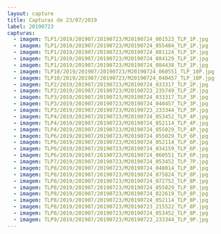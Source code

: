 ```yaml
---
layout: capture
title: Capturas de 23/07/2019
label: 20190723
capturas:
  - imagem: TLP1/2019/201907/20190723/M20190724_001523_TLP_1P.jpg
  - imagem: TLP1/2019/201907/20190723/M20190724_055404_TLP_1P.jpg
  - imagem: TLP1/2019/201907/20190723/M20190724_081124_TLP_1P.jpg
  - imagem: TLP1/2019/201907/20190723/M20190724_084129_TLP_1P.jpg
  - imagem: TLP1/2019/201907/20190723/M20190724_084438_TLP_1P.jpg
  - imagem: TLP10/2019/201907/20190723/M20190724_060551_TLP_10P.jpg
  - imagem: TLP10/2019/201907/20190723/M20190724_040457_TLP_10P.jpg
  - imagem: TLP2/2019/201907/20190723/M20190724_033317_TLP_2P.jpg
  - imagem: TLP2/2019/201907/20190723/M20190723_235749_TLP_2P.jpg
  - imagem: TLP3/2019/201907/20190723/M20190724_033317_TLP_3P.jpg
  - imagem: TLP3/2019/201907/20190723/M20190724_040457_TLP_3P.jpg
  - imagem: TLP3/2019/201907/20190723/M20190723_233344_TLP_3P.jpg
  - imagem: TLP4/2019/201907/20190723/M20190724_053452_TLP_4P.jpg
  - imagem: TLP4/2019/201907/20190723/M20190724_052114_TLP_4P.jpg
  - imagem: TLP4/2019/201907/20190723/M20190724_055029_TLP_4P.jpg
  - imagem: TLP6/2019/201907/20190723/M20190724_055029_TLP_6P.jpg
  - imagem: TLP6/2019/201907/20190723/M20190724_052114_TLP_6P.jpg
  - imagem: TLP6/2019/201907/20190723/M20190724_034159_TLP_6P.jpg
  - imagem: TLP6/2019/201907/20190723/M20190724_060551_TLP_6P.jpg
  - imagem: TLP7/2019/201907/20190723/M20190724_053452_TLP_7P.jpg
  - imagem: TLP8/2019/201907/20190723/M20190724_040014_TLP_8P.jpg
  - imagem: TLP8/2019/201907/20190723/M20190724_075824_TLP_8P.jpg
  - imagem: TLP8/2019/201907/20190723/M20190724_072752_TLP_8P.jpg
  - imagem: TLP8/2019/201907/20190723/M20190724_055029_TLP_8P.jpg
  - imagem: TLP8/2019/201907/20190723/M20190724_022619_TLP_8P.jpg
  - imagem: TLP8/2019/201907/20190723/M20190724_052114_TLP_8P.jpg
  - imagem: TLP8/2019/201907/20190723/M20190723_215522_TLP_8P.jpg
  - imagem: TLP8/2019/201907/20190723/M20190724_053452_TLP_8P.jpg
  - imagem: TLP9/2019/201907/20190723/M20190723_233344_TLP_9P.jpg
---
```


